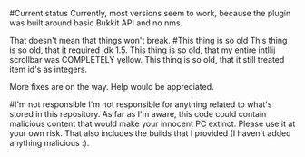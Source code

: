 #Current status
Currently, most versions seem to work, because the plugin was built around basic Bukkit API and no nms.

That doesn't mean that things won't break. 
#This thing is so old
This thing is so old, that it required jdk 1.5.
This thing is so old, that my entire intllij scrollbar was COMPLETELY yellow.
This thing is so old, that it still treated item id's as integers.

More fixes are on the way. Help would be appreciated.


#I'm not responsible
I'm not responsible for anything related to what's stored in this repository. As far as I'm aware, this code could contain malicious
content that would make your innocent PC extinct. Please use it at your own risk.
That also includes the builds that I provided (I haven't added anything malicious :).
